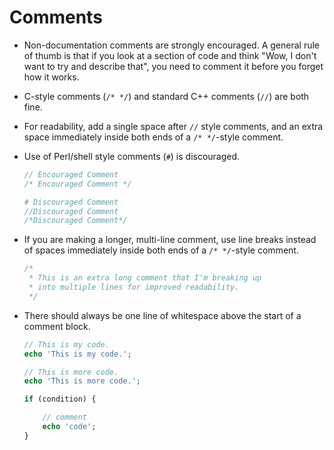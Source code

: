 # Comments

* Non-documentation comments are strongly encouraged. A general rule of thumb is that if you look at a section of code and think "Wow, I don't want to try and describe that", you need to comment it before you forget how it works.

* C-style comments (`/* */`) and standard C++ comments (`//`) are both fine.

* For readability, add a single space after `//` style comments, and an extra space immediately inside both ends of a `/* */`-style comment.

* Use of Perl/shell style comments (`#`) is discouraged.

  ```php
  // Encouraged Comment
  /* Encouraged Comment */

  # Discouraged Comment
  //Discouraged Comment
  /*Discouraged Comment*/
  ```

* If you are making a longer, multi-line comment, use line breaks instead of spaces immediately inside both ends of a `/* */`-style comment.

  ```php
  /*
   * This is an extra long comment that I'm breaking up
   * into multiple lines for improved readability.
   */
  ```

* There should always be one line of whitespace above the start of a comment block.

  ```php
  // This is my code.
  echo 'This is my code.';

  // This is more code.
  echo 'This is more code.';

  if (condition) {

      // comment
      echo 'code';
  }
  ```
